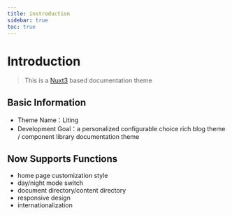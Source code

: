 ```yaml
--- 
title: instroduction
sidebar: true
toc: true
---
```


# Introduction

> This is a [Nuxt3](https://nuxt.com) based documentation theme

## Basic Information

- Theme Name：Liting
- Development Goal：a personalized configurable choice rich blog theme / component library documentation theme


## Now Supports Functions

- home page customization style
- day/night mode switch
- document directory/content directory
- responsive design
- internationalization
